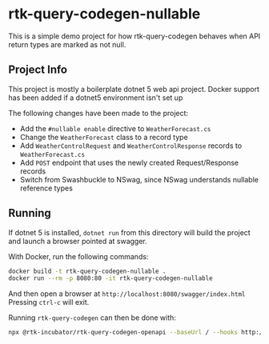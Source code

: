 # rtk-query-codegen-nullable

This is a simple demo project for how rtk-query-codegen behaves when API return
types are marked as not null.

## Project Info

This project is mostly a boilerplate dotnet 5 web api project. Docker support
has been added if a dotnet5 environment isn't set up

The following changes have been made to the project:

- Add the `#nullable enable` directive to `WeatherForecast.cs`
- Change the `WeatherForecast` class to a record type
- Add `WeatherControlRequest` and `WeatherControlResponse` records to `WeatherForecast.cs`
- Add `POST` endpoint that uses the newly created Request/Response records
- Switch from Swashbuckle to NSwag, since NSwag understands nullable reference types

## Running

If dotnet 5 is installed, `dotnet run` from this directory will build the
project and launch a browser pointed at swagger.

With Docker, run the following commands:

```bash
docker build -t rtk-query-codegen-nullable .
docker run --rm -p 8080:80 -it rtk-query-codegen-nullable
```

And then open a browser at `http://localhost:8080/swagger/index.html`
Pressing `ctrl-c` will exit.

Running `rtk-query-codegen` can then be done with:

```bash
npx @rtk-incubator/rtk-query-codegen-openapi --baseUrl / --hooks http://localhost:5100/swagger/v1/swagger.json
```
